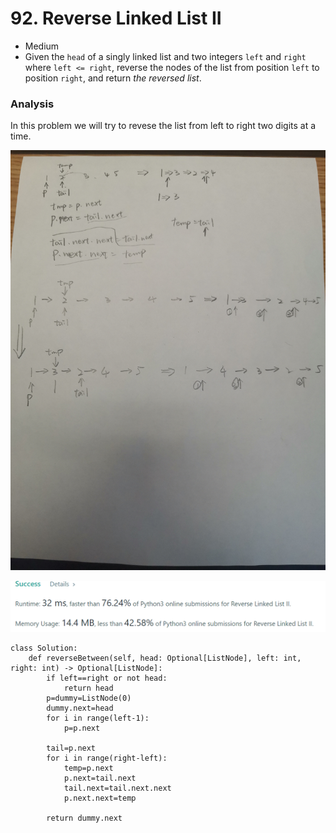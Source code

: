 # 92. Reverse Linked List II

* Medium
* Given the `head` of a singly linked list and two integers `left` and `right` where `left <= right`, reverse the nodes of the list from position `left` to position `right`, and return _the reversed list_.

### Analysis&#x20;

In this problem we will try to revese the list from left to right two digits at a time.&#x20;

![](../.gitbook/assets/03bdca8a045956d23528662ae426326.jpg)

![](<../.gitbook/assets/image (14) (1) (1) (1) (1).png>)

```
class Solution:
    def reverseBetween(self, head: Optional[ListNode], left: int, right: int) -> Optional[ListNode]:
        if left==right or not head:
            return head 
        p=dummy=ListNode(0)
        dummy.next=head 
        for i in range(left-1):
            p=p.next
            
        tail=p.next
        for i in range(right-left):
            temp=p.next
            p.next=tail.next
            tail.next=tail.next.next
            p.next.next=temp
            
        return dummy.next 
```
